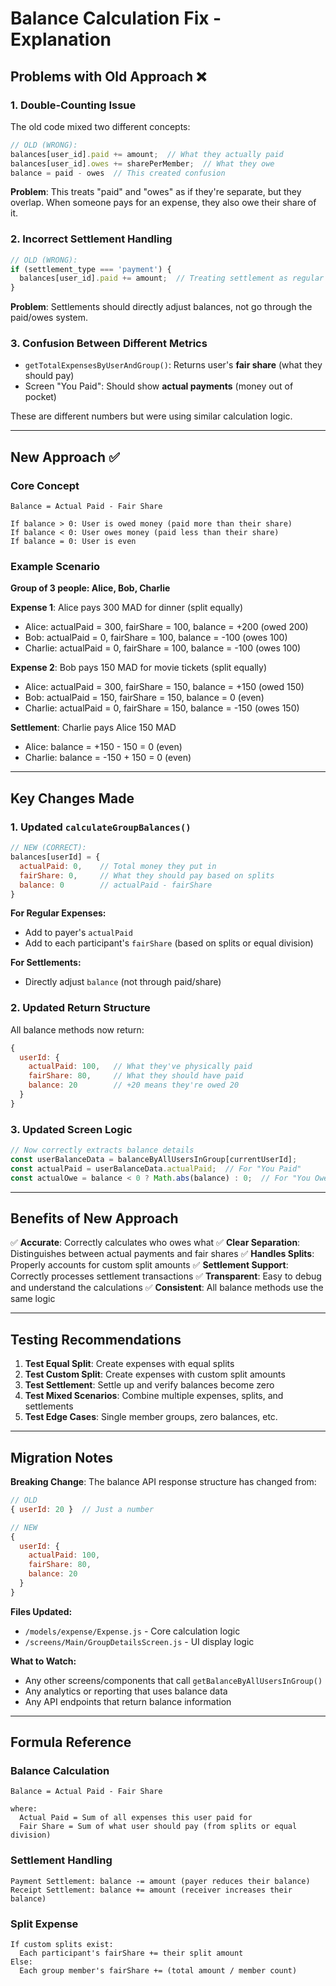 # Balance Calculation Fix - Explanation

## Problems with Old Approach ❌

### 1. **Double-Counting Issue**
The old code mixed two different concepts:
```javascript
// OLD (WRONG):
balances[user_id].paid += amount;  // What they actually paid
balances[user_id].owes += sharePerMember;  // What they owe
balance = paid - owes  // This created confusion
```

**Problem**: This treats "paid" and "owes" as if they're separate, but they overlap. When someone pays for an expense, they also owe their share of it.

### 2. **Incorrect Settlement Handling**
```javascript
// OLD (WRONG):
if (settlement_type === 'payment') {
  balances[user_id].paid += amount;  // Treating settlement as regular payment
}
```

**Problem**: Settlements should directly adjust balances, not go through the paid/owes system.

### 3. **Confusion Between Different Metrics**
- `getTotalExpensesByUserAndGroup()`: Returns user's **fair share** (what they should pay)
- Screen "You Paid": Should show **actual payments** (money out of pocket)

These are different numbers but were using similar calculation logic.

---

## New Approach ✅

### Core Concept
```
Balance = Actual Paid - Fair Share

If balance > 0: User is owed money (paid more than their share)
If balance < 0: User owes money (paid less than their share)
If balance = 0: User is even
```

### Example Scenario

**Group of 3 people: Alice, Bob, Charlie**

**Expense 1**: Alice pays 300 MAD for dinner (split equally)
- Alice: actualPaid = 300, fairShare = 100, balance = +200 (owed 200)
- Bob: actualPaid = 0, fairShare = 100, balance = -100 (owes 100)
- Charlie: actualPaid = 0, fairShare = 100, balance = -100 (owes 100)

**Expense 2**: Bob pays 150 MAD for movie tickets (split equally)
- Alice: actualPaid = 300, fairShare = 150, balance = +150 (owed 150)
- Bob: actualPaid = 150, fairShare = 150, balance = 0 (even)
- Charlie: actualPaid = 0, fairShare = 150, balance = -150 (owes 150)

**Settlement**: Charlie pays Alice 150 MAD
- Alice: balance = +150 - 150 = 0 (even)
- Charlie: balance = -150 + 150 = 0 (even)

---

## Key Changes Made

### 1. **Updated `calculateGroupBalances()`**
```javascript
// NEW (CORRECT):
balances[userId] = {
  actualPaid: 0,    // Total money they put in
  fairShare: 0,     // What they should pay based on splits
  balance: 0        // actualPaid - fairShare
}
```

**For Regular Expenses:**
- Add to payer's `actualPaid`
- Add to each participant's `fairShare` (based on splits or equal division)

**For Settlements:**
- Directly adjust `balance` (not through paid/share)

### 2. **Updated Return Structure**
All balance methods now return:
```javascript
{
  userId: {
    actualPaid: 100,   // What they've physically paid
    fairShare: 80,     // What they should have paid
    balance: 20        // +20 means they're owed 20
  }
}
```

### 3. **Updated Screen Logic**
```javascript
// Now correctly extracts balance details
const userBalanceData = balanceByAllUsersInGroup[currentUserId];
const actualPaid = userBalanceData.actualPaid;  // For "You Paid"
const actualOwe = balance < 0 ? Math.abs(balance) : 0;  // For "You Owe"
```

---

## Benefits of New Approach

✅ **Accurate**: Correctly calculates who owes what
✅ **Clear Separation**: Distinguishes between actual payments and fair shares
✅ **Handles Splits**: Properly accounts for custom split amounts
✅ **Settlement Support**: Correctly processes settlement transactions
✅ **Transparent**: Easy to debug and understand the calculations
✅ **Consistent**: All balance methods use the same logic

---

## Testing Recommendations

1. **Test Equal Split**: Create expenses with equal splits
2. **Test Custom Split**: Create expenses with custom split amounts
3. **Test Settlement**: Settle up and verify balances become zero
4. **Test Mixed Scenarios**: Combine multiple expenses, splits, and settlements
5. **Test Edge Cases**: Single member groups, zero balances, etc.

---

## Migration Notes

**Breaking Change**: The balance API response structure has changed from:
```javascript
// OLD
{ userId: 20 }  // Just a number

// NEW
{ 
  userId: {
    actualPaid: 100,
    fairShare: 80,
    balance: 20
  }
}
```

**Files Updated:**
- `/models/expense/Expense.js` - Core calculation logic
- `/screens/Main/GroupDetailsScreen.js` - UI display logic

**What to Watch:**
- Any other screens/components that call `getBalanceByAllUsersInGroup()`
- Any analytics or reporting that uses balance data
- Any API endpoints that return balance information

---

## Formula Reference

### Balance Calculation
```
Balance = Actual Paid - Fair Share

where:
  Actual Paid = Sum of all expenses this user paid for
  Fair Share = Sum of what user should pay (from splits or equal division)
```

### Settlement Handling
```
Payment Settlement: balance -= amount (payer reduces their balance)
Receipt Settlement: balance += amount (receiver increases their balance)
```

### Split Expense
```
If custom splits exist:
  Each participant's fairShare += their split amount
Else:
  Each group member's fairShare += (total amount / member count)
```
